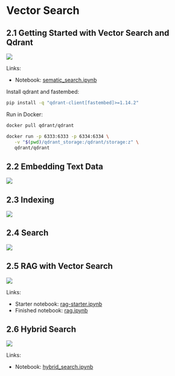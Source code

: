 # Vector Search 

## 2.1 Getting Started with Vector Search and Qdrant

<a href="https://www.youtube.com/watch?v=cX2vO1q2BGE&list=PL3MmuxUbc_hIB4fSqLy_0AfTjVLpgjV3R">
  <img src="https://markdown-videos-api.jorgenkh.no/youtube/cX2vO1q2BGE">
</a>

Links: 

* Notebook: [sematic_search.ipynb](sematic_search.ipynb)


Install qdrant and fastembed:

```bash
pip install -q "qdrant-client[fastembed]>=1.14.2"
```

Run in Docker:

```bash
docker pull qdrant/qdrant

docker run -p 6333:6333 -p 6334:6334 \
   -v "$(pwd)/qdrant_storage:/qdrant/storage:z" \
   qdrant/qdrant
```


## 2.2 Embedding Text Data

<a href="https://www.youtube.com/watch?v=4lX6sbdrs84&list=PL3MmuxUbc_hIB4fSqLy_0AfTjVLpgjV3R">
  <img src="https://markdown-videos-api.jorgenkh.no/youtube/4lX6sbdrs84">
</a>


## 2.3 Indexing

<a href="https://www.youtube.com/watch?v=TM5WxZ9EqoQ&list=PL3MmuxUbc_hIB4fSqLy_0AfTjVLpgjV3R">
  <img src="https://markdown-videos-api.jorgenkh.no/youtube/TM5WxZ9EqoQ">
</a>


## 2.4 Search

<a href="https://www.youtube.com/watch?v=VX-jMVN5ZQI&list=PL3MmuxUbc_hIB4fSqLy_0AfTjVLpgjV3R">
  <img src="https://markdown-videos-api.jorgenkh.no/youtube/VX-jMVN5ZQI">
</a>

## 2.5 RAG with Vector Search

<a href="https://www.youtube.com/watch?v=ZV905K81sE4&list=PL3MmuxUbc_hIB4fSqLy_0AfTjVLpgjV3R">
  <img src="https://markdown-videos-api.jorgenkh.no/youtube/ZV905K81sE4">
</a>

Links: 

* Starter notebook: [rag-starter.ipynb](rag-starter.ipynb)
* Finished notebook: [rag.ipynb](rag.ipynb) 

## 2.6 Hybrid Search

<a href="https://www.youtube.com/watch?v=ZdbIk8AltDU&list=PL3MmuxUbc_hIB4fSqLy_0AfTjVLpgjV3R">
  <img src="https://markdown-videos-api.jorgenkh.no/youtube/ZdbIk8AltDU">
</a>


Links:

* Notebook: [hybrid_search.ipynb](hybrid_search.ipynb)


